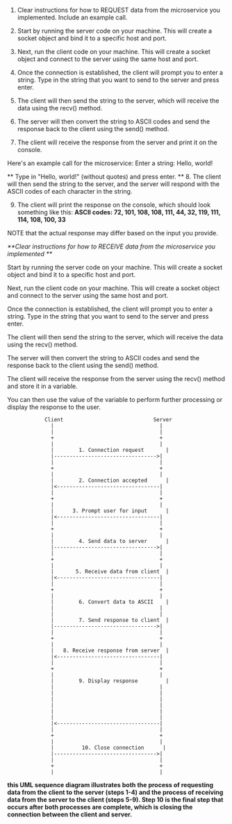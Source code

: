 1. Clear instructions for how to REQUEST data from the microservice you implemented. Include an example call.

2. Start by running the server code on your machine. This will create a socket object and bind it to a specific host and port.

3. Next, run the client code on your machine. This will create a socket object and connect to the server using the same host and port.

4. Once the connection is established, the client will prompt you to enter a string. Type in the string that you want to send to the server and press enter.

5. The client will then send the string to the server, which will receive the data using the recv() method.

6. The server will then convert the string to ASCII codes and send the response back to the client using the send() method.

7. The client will receive the response from the server and print it on the console.

Here's an example call for the microservice: Enter a string: Hello, world!

** Type in "Hello, world!" (without quotes) and press enter.
**
8. The client will then send the string to the server, and the server will respond with the ASCII codes of each character in the string.

9. The client will print the response on the console, which should look something like this: **ASCII codes: 72, 101, 108, 108, 111, 44, 32, 119, 111, 114, 108, 100, 33**

NOTE that the actual response may differ based on the input you provide.


_**Clear instructions for how to RECEIVE data from the microservice you implemented
**_

Start by running the server code on your machine. This will create a socket object and bind it to a specific host and port.

Next, run the client code on your machine. This will create a socket object and connect to the server using the same host and port.

Once the connection is established, the client will prompt you to enter a string. Type in the string that you want to send to the server and press enter.

The client will then send the string to the server, which will receive the data using the recv() method.

The server will then convert the string to ASCII codes and send the response back to the client using the send() method.

The client will receive the response from the server using the recv() method and store it in a variable.

You can then use the value of the variable to perform further processing or display the response to the user.



                Client                             Server
                  |                                  |
                  |                                  |
                  +                                  +
                  |                                  |
                  |        1. Connection request       |
                  |--------------------------------->|
                  |                                  |
                  +                                  +
                  |                                  |
                  |        2. Connection accepted      |
                  |<---------------------------------|
                  |                                  |
                  +                                  +
                  |                                  |
                  |      3. Prompt user for input      |
                  |<---------------------------------|
                  |                                  |
                  +                                  +
                  |                                  |
                  |        4. Send data to server      |
                  |--------------------------------->|
                  |                                  |
                  +                                  +
                  |                                  |
                  |       5. Receive data from client  |
                  |<---------------------------------|
                  |                                  |
                  +                                  +
                  |                                  |
                  |        6. Convert data to ASCII    |
                  |                                  |
                  |                                  |
                  |        7. Send response to client  |
                  |--------------------------------->|
                  |                                  |
                  +                                  +
                  |                                  |
                  |   8. Receive response from server  |
                  |<---------------------------------|
                  |                                  |
                  +                                  +
                  |                                  |
                  |        9. Display response         |
                  |                                  |
                  |                                  |
                  |                                  |
                  |                                  |
                  |                                  |
                  |                                  |
                  |<---------------------------------|
                  |                                  |
                  +                                  +
                  |                                  |
                  |         10. Close connection      |
                  |--------------------------------->|
                  |                                  |
                  +                                  +
                  |                                  |

**this UML sequence diagram illustrates both the process of requesting data from the client to the server (steps 1-4) and the process of receiving data from the server to the client (steps 5-9). Step 10 is the final step that occurs after both processes are complete, which is closing the connection between the client and server.**
